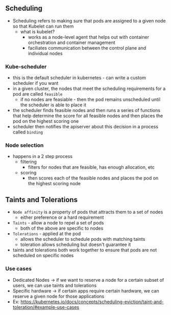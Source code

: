 ## Scheduling

- Scheduling refers to making sure that pods are assigned to a given node so that Kubelet can run them
  - what is kubelet?
    - works as a node-level agent that helps out with container orchestration and container management
    - faciliates communication between the control plane and individual nodes

### Kube-scheduler

- this is the default scheduler in kubernetes - can write a custom scheduler if you want
- in a given cluster, the nodes that meet the scheduling requirements for a pod are called `feasible`
  - if no nodes are feasiable - then the pod remains unscheduled until the scheduler is able to place it
- the scheduler finds feasible nodes and then runs a series of functions that help determine the score for all feasible nodes and then places the pod on the highest scoring one
- scheduler then notifies the apiserver about this decision in a process called `binding`

### Node selection

- happens in a 2 step process
  - filtering
    - filters for nodes that are feasible, has enough allocation, etc
  - scoring
    - then scores each of the feasible nodes and places the pod on the highest scoring node

## Taints and Tolerations

- `Node affinity` is a property of pods that attracts them to a set of nodes
  - either preference or a hard requirement
- `Taints` - allow a node to repel a set of pods
  - both of the above are specific to nodes
- `Tolerations` - applied at the pod
  - allows the scheduler to schedule pods with matching taints
  - toleration allows scheduling but doesn't guarantee it
- taints and tolerations both work together to ensure that pods are not scheduled on specific nodes

### Use cases

- Dedicated Nodes -> if we want to reserve a node for a certain subset of users, we can use taints and tolerations
- Specific hardware -> if certain apps require certain hardware, we can reserve a given node for those applications
- Ex: https://kubernetes.io/docs/concepts/scheduling-eviction/taint-and-toleration/#example-use-cases
